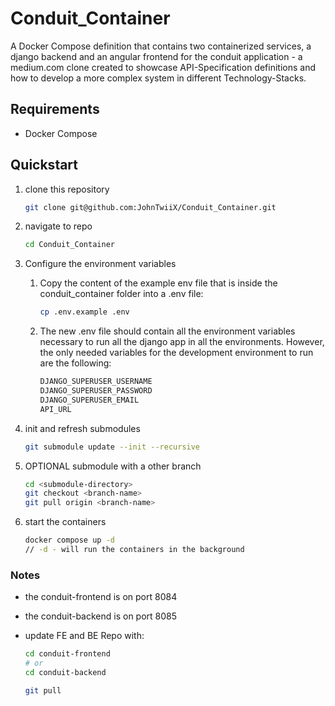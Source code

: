 # Conduit_Container

A Docker Compose definition that contains two containerized services, a django backend and an angular frontend for the conduit application - a medium.com clone created to showcase API-Specification definitions and how to develop a more complex system in different Technology-Stacks.

## Requirements

- Docker Compose

## Quickstart

1. clone this repository

   ```bash
   git clone git@github.com:JohnTwiiX/Conduit_Container.git
   ```

1. navigate to repo

   ```bash
   cd Conduit_Container
   ```

1. Configure the environment variables

   1. Copy the content of the example env file that is inside the conduit_container folder into a .env file:

      ```bash
      cp .env.example .env
      ```

   1. The new .env file should contain all the environment variables necessary to run all the django app in all the environments. However, the only needed variables for the development environment to run are the following:

      ```bash
      DJANGO_SUPERUSER_USERNAME
      DJANGO_SUPERUSER_PASSWORD
      DJANGO_SUPERUSER_EMAIL
      API_URL
      ```

1. init and refresh submodules

   ```bash
   git submodule update --init --recursive
   ```

1. OPTIONAL submodule with a other branch

   ```bash
   cd <submodule-directory>
   git checkout <branch-name>
   git pull origin <branch-name>
   ```

1. start the containers

   ```bash
   docker compose up -d
   // -d - will run the containers in the background
   ```

### Notes

- the conduit-frontend is on port 8084
- the conduit-backend is on port 8085
- update FE and BE Repo with:

  ```bash
  cd conduit-frontend
  # or
  cd conduit-backend

  git pull
  ```
